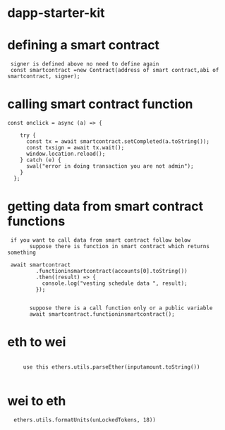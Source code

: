 # dapp-starter-kit

# defining a smart contract 
     signer is defined above no need to define again
     const smartcontract =new Contract(address of smart contract,abi of smartcontract, signer);

# calling smart contract function

```
const onclick = async (a) => {
   
    try {
      const tx = await smartcontract.setCompleted(a.toString());
      const txsign = await tx.wait();
      window.location.reload();
    } catch (e) {
      swal("error in doing transaction you are not admin");
    }
  };
```

# getting data from smart contract functions
```
 if you want to call data from smart contract follow below
       suppose there is function in smart contract which returns something
```

```
 await smartcontract
         .functioninsmartcontract(accounts[0].toString())
         .then((result) => {
           console.log("vesting schedule data ", result);
         });
```

```

       suppose there is a call function only or a public variable
       await smartcontract.functioninsmartcontract();

```

# eth to wei

```
   
     use this ethers.utils.parseEther(inputamount.toString())
   
```

# wei to eth
```
  ethers.utils.formatUnits(unLockedTokens, 18))
```


